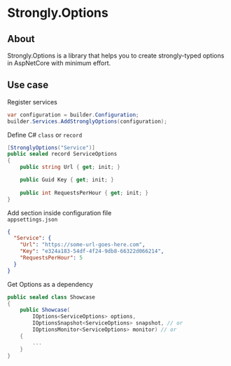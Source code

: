 # Strongly.Options

## About
Strongly.Options is a library that helps you to create strongly-typed options in AspNetCore with minimum effort.

## Use case

Register services
```csharp
var configuration = builder.Configuration;
builder.Services.AddStronglyOptions(configuration);
```

Define C# `class` or `record`
```csharp
[StronglyOptions("Service")]
public sealed record ServiceOptions
{
    public string Url { get; init; }

    public Guid Key { get; init; }
    
    public int RequestsPerHour { get; init; }
}
```
Add section inside configuration file <br />
`appsettings.json`
```json
{
  "Service": {
    "Url": "https://some-url-goes-here.com",
    "Key": "e324a183-54df-4f24-9db8-66322d066214",
    "RequestsPerHour": 5
  }
}
```
Get Options as a dependency
```csharp
public sealed class Showcase 
{
    public Showcase(
        IOptions<ServiceOptions> options,
        IOptionsSnapshot<ServiceOptions> snapshot, // or
        IOptionsMonitor<ServiceOptions> monitor) // or
    {
        ...    
    }
}
```
